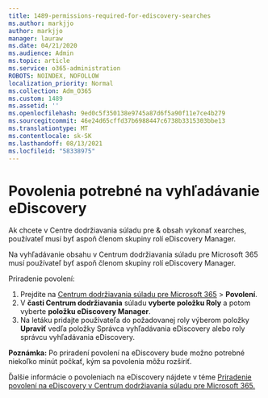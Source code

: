 ```yaml
---
title: 1489-permissions-required-for-ediscovery-searches
ms.author: markjjo
author: markjjo
manager: lauraw
ms.date: 04/21/2020
ms.audience: Admin
ms.topic: article
ms.service: o365-administration
ROBOTS: NOINDEX, NOFOLLOW
localization_priority: Normal
ms.collection: Adm_O365
ms.custom: 1489
ms.assetid: ''
ms.openlocfilehash: 9ed0c5f350138e9745a87d6f5a90f11e7ce4b279
ms.sourcegitcommit: 46e24d65cffd37b6988447c6738b3315303bbe13
ms.translationtype: MT
ms.contentlocale: sk-SK
ms.lasthandoff: 08/13/2021
ms.locfileid: "58338975"
---
```

# <a name="permissions-required-for-ediscovery-searches"></a>Povolenia potrebné na vyhľadávanie eDiscovery

Ak chcete v Centre dodržiavania súladu pre & obsah vykonať xearches, používateľ musí byť aspoň členom skupiny rolí eDiscovery Manager.

Na vyhľadávanie obsahu v Centrum dodržiavania súladu pre Microsoft 365 musí používateľ byť aspoň členom skupiny rolí eDiscovery Manager.  

Priradenie povolení:

1. Prejdite na [Centrum dodržiavania súladu pre Microsoft 365](https://compliance.microsoft.com/)  >  **Povolení**.
1. V **časti Centrum dodržiavania** súladu **vyberte položku Roly** a potom vyberte **položku eDiscovery Manager**.
1. Na letáku pridajte používateľa do požadovanej roly výberom položky **Upraviť** vedľa položky Správca vyhľadávania eDiscovery alebo roly správcu vyhľadávania eDiscovery.

**Poznámka:** Po priradení povolení na eDiscovery bude možno potrebné niekoľko minút počkať, kým sa povolenia môžu rozšíriť.

Ďalšie informácie o povoleniach na eDiscovery nájdete v téme [Priradenie povolení na eDiscovery v Centrum dodržiavania súladu pre Microsoft 365.](https://docs.microsoft.com/microsoft-365/compliance/assign-ediscovery-permissions)
